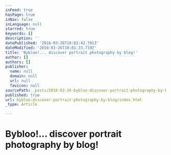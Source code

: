 ```yaml
---
inFeed: true
hasPage: true
inNav: false
inLanguage: null
starred: true
keywords: []
description: ''
datePublished: '2016-03-26T18:02:42.791Z'
dateModified: '2016-03-26T18:01:33.719Z'
title: 'Bybloo!... discover portrait photography by blog!'
author: []
authors: []
publisher:
  name: null
  domain: null
  url: null
  favicon: null
sourcePath: _posts/2016-03-26-bybloo-discover-portrait-photography-by-blog.md
published: true
url: bybloo-discover-portrait-photography-by-blog/index.html
_type: Article

---
```

# Bybloo!... discover portrait photography by blog!